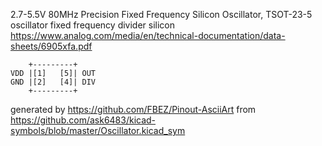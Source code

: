 2.7-5.5V 80MHz Precision Fixed Frequency Silicon Oscillator, TSOT-23-5
oscillator fixed frequency divider silicon
https://www.analog.com/media/en/technical-documentation/data-sheets/6905xfa.pdf


	    +---------+
	VDD |[1]   [5]| OUT
	GND |[2]   [4]| DIV
	    +---------+


generated by https://github.com/FBEZ/Pinout-AsciiArt from https://github.com/ask6483/kicad-symbols/blob/master/Oscillator.kicad_sym